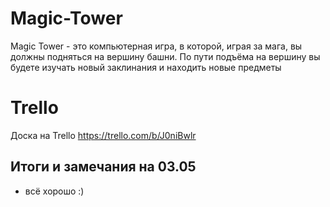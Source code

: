 # Magic-Tower
Magic Tower  - это компьютерная игра, в которой, играя за мага, вы должны подняться на вершину башни. По пути подъёма на вершину вы будете изучать новый заклинания и находить новые предметы
 
# Trello
Доска на Trello https://trello.com/b/J0niBwlr

## Итоги и замечания на 03.05
- всё хорошо :)
